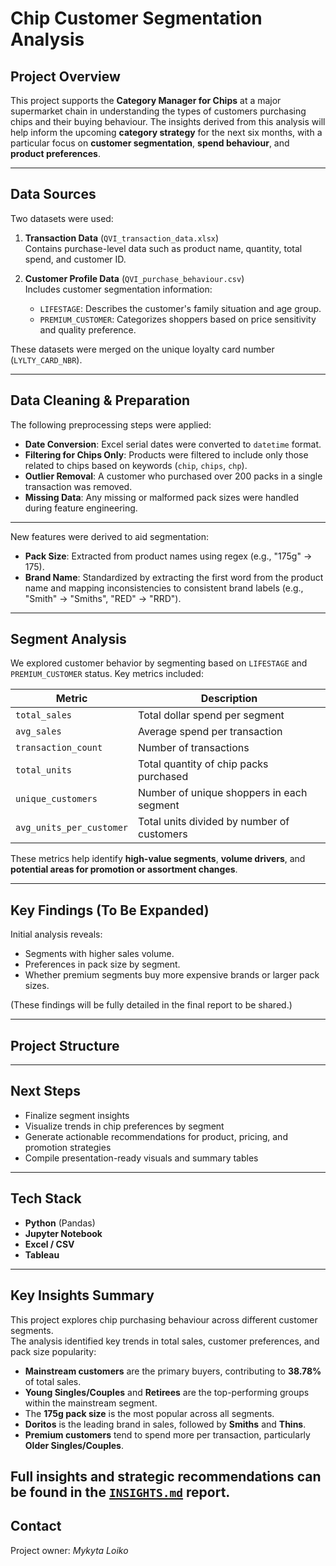 #  Chip Customer Segmentation Analysis

##  Project Overview

This project supports the **Category Manager for Chips** at a major supermarket chain in understanding the types of customers purchasing chips and their buying behaviour. The insights derived from this analysis will help inform the upcoming **category strategy** for the next six months, with a particular focus on **customer segmentation**, **spend behaviour**, and **product preferences**.

---

##  Data Sources

Two datasets were used:

1. **Transaction Data** (`QVI_transaction_data.xlsx`)  
   Contains purchase-level data such as product name, quantity, total spend, and customer ID.

2. **Customer Profile Data** (`QVI_purchase_behaviour.csv`)  
   Includes customer segmentation information:
   - `LIFESTAGE`: Describes the customer's family situation and age group.
   - `PREMIUM_CUSTOMER`: Categorizes shoppers based on price sensitivity and quality preference.

These datasets were merged on the unique loyalty card number (`LYLTY_CARD_NBR`).

---

##  Data Cleaning & Preparation

The following preprocessing steps were applied:

- **Date Conversion**: Excel serial dates were converted to `datetime` format.
- **Filtering for Chips Only**: Products were filtered to include only those related to chips based on keywords (`chip`, `chips`, `chp`).
- **Outlier Removal**: A customer who purchased over 200 packs in a single transaction was removed.
- **Missing Data**: Any missing or malformed pack sizes were handled during feature engineering.

---

New features were derived to aid segmentation:

- **Pack Size**: Extracted from product names using regex (e.g., "175g" → 175).
- **Brand Name**: Standardized by extracting the first word from the product name and mapping inconsistencies to consistent brand labels (e.g., "Smith" → "Smiths", "RED" → "RRD").

---

##  Segment Analysis

We explored customer behavior by segmenting based on `LIFESTAGE` and `PREMIUM_CUSTOMER` status. Key metrics included:

| Metric | Description |
|--------|-------------|
| `total_sales` | Total dollar spend per segment |
| `avg_sales` | Average spend per transaction |
| `transaction_count` | Number of transactions |
| `total_units` | Total quantity of chip packs purchased |
| `unique_customers` | Number of unique shoppers in each segment |
| `avg_units_per_customer` | Total units divided by number of customers |

These metrics help identify **high-value segments**, **volume drivers**, and **potential areas for promotion or assortment changes**.

---

## Key Findings (To Be Expanded)

Initial analysis reveals:
- Segments with higher sales volume.
- Preferences in pack size by segment.
- Whether premium segments buy more expensive brands or larger pack sizes.

(These findings will be fully detailed in the final report to be shared.)

---

##  Project Structure


---

##  Next Steps

- Finalize segment insights
- Visualize trends in chip preferences by segment
- Generate actionable recommendations for product, pricing, and promotion strategies
- Compile presentation-ready visuals and summary tables

---

## Tech Stack

- **Python** (Pandas)
- **Jupyter Notebook**
- **Excel / CSV**
- **Tableau**

---
## Key Insights Summary

This project explores chip purchasing behaviour across different customer segments.  
The analysis identified key trends in total sales, customer preferences, and pack size popularity:

- **Mainstream customers** are the primary buyers, contributing to **38.78%** of total sales.
- **Young Singles/Couples** and **Retirees** are the top-performing groups within the mainstream segment.
- The **175g pack size** is the most popular across all segments.
- **Doritos** is the leading brand in sales, followed by **Smiths** and **Thins**.
- **Premium customers** tend to spend more per transaction, particularly **Older Singles/Couples**.

Full insights and strategic recommendations can be found in the [`INSIGHTS.md`](INSIGHTS.md) report.
---
## Contact

Project owner: *Mykyta Loiko*  



